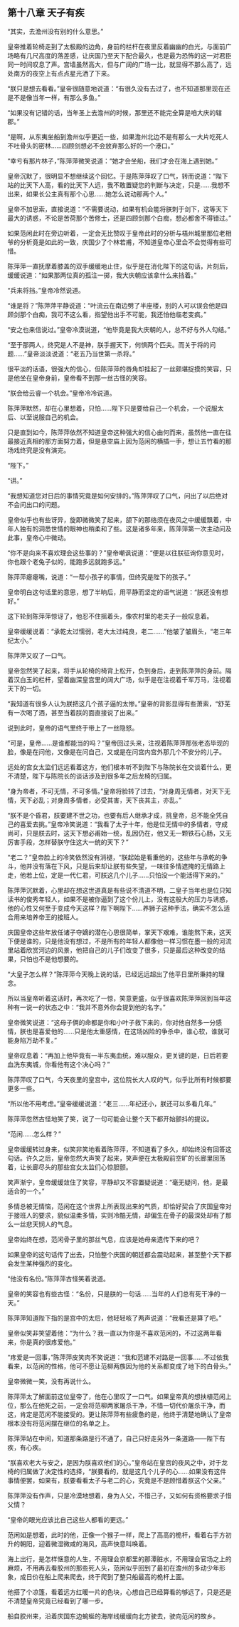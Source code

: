 ## 第十八章 **天子有疾**

“其实，去澹州没有别的什么意思。”

皇帝推着轮椅走到了太极殿的边角，身前的栏杆在夜里反着幽幽的白光，与面前广场略有几尺高度的落差感，让庆国乃至天下配合最久，也是最为恐怖的这一对君臣同一时间叹息了声。宫墙虽然高大，但与广阔的广场一比，就显得不那么高了，远处南方的夜空上有点点星光洒了下来。

“朕只是想去看看。”皇帝很随意地说道：“有很久没有去过了，也不知道那里现在还是不是像当年一样，有那么多鱼。”

“如果没有记错的话，当年圣上去澹州的时候，那里还不能完全算是咱大庆的辖郡。”

“是啊，从东夷坐船到澹州似乎更近一些，如果澹州北边不是有那么一大片吃死人不吐骨头的密林……四顾剑想必不会放弃那么好的一个港口。”

“幸亏有那片林子，”陈萍萍微笑说道：“她才会坐船，我们才会在海上遇到她。”

皇帝沉默了，很明显不想继续这个回忆。于是陈萍萍叹了口气，转而说道：“陛下站的比天下人高，看的比天下人远，我不敢置疑您的判断与决定，只是……我想不出来，如果长公主真有那个心思……她怎么说动那两个人。”

皇帝不加思索，直接说道：“不需要说动，如果有机会能将朕刺于剑下，这等天下最大的诱惑，不论是苦荷那个苦修士，还是四顾剑那个白痴，想必都舍不得错过。”

如果范闲此时在旁边听着，一定会无比赞叹于皇帝此时的分析与梧州城里那位老相爷的分析竟是如此的一致，庆国少了个林若甫，不知道皇帝心里会不会觉得有些可惜。

陈萍萍一直抚摩着膝盖的双手缓缓地止住，似乎是在消化陛下的这句话，片刻后，缓缓说道：“如果那两位真的孤注一掷，我大庆朝应该拿什么来挡着。”

“兵来将挡。”皇帝冷然说道。

“谁是将？”陈萍萍平静说道：“叶流云在南边劈了半座楼，别的人可以误会他是四顾剑那个白痴，我可不这么看，指望他出手不可能，我还怕他临老变疯。”

“安之也来信说过。”皇帝冷漠说道，“他毕竟是我大庆朝的人，总不好与外人勾结。”

“至于那两人，终究是人不是神，朕手握天下，何惧两个匹夫。而关于将的问题……”皇帝淡淡说道：“老五乃当世第一杀将。”

很平淡的话语，很强大的信心，但陈萍萍的唇角却挂起了一丝颇堪捉摸的笑容，只是他坐在皇帝身前，皇帝看不到那一丝古怪的笑容。

“朕会给云睿一个机会。”皇帝冷冷说道。

陈萍萍默然，却在心里想着，只怕……陛下只是要给自己一个机会，一个说服太后、以至说服自己的机会。

只是直到如今，陈萍萍依然不知道皇帝这种强大的信心由何而来，虽然他一直在往最接近真相的那方面努力着，但是悬空庙上因为范闲的横插一手，想让五竹看的那场戏终究是没有演完。

“陛下。”

“讲。”

“我想知道您对日后的事情究竟是如何安排的。”陈萍萍叹了口气，问出了以后绝对不会问出口的问题。

皇帝似乎也有些讶异，旋即微微笑了起来，颌下的那络须在夜风之中缓缓飘着，中年人独有的洞悉世情的眼神也稍柔和了些。这是诸多年来，陈萍萍第一次主动问及此事，皇帝心中微动。

“你不是向来不喜欢理会这些事的？”皇帝嘲讽说道：“便是以往朕征询你意见时，你也跟个老兔子似的，能跑多远就跑多远。”

陈萍萍瘪瘪嘴，说道：“一帮小孩子的事情，但终究是陛下的孩子。”

皇帝明白这句话里的意思，想了半晌后，用平静而坚定的语气说道：“朕还没有想好。”

这下轮到陈萍萍惊讶了，他忍不住摇着头，像农村里的老夫子一般叹息着。

皇帝缓缓说着：“承乾太过懦弱，老大太过纯良，老二……”他皱了皱眉头，“老三年纪太小。”

陈萍萍又叹了一口气。

皇帝忽然笑了起来，将手从轮椅的椅背上松开，负到身后，走到陈萍萍的身前。隔着汉白玉的栏杆，望着幽深皇宫里的阔大广场，似乎是在注视着千军万马，注视着天下的一切。

“我知道有很多人认为朕把这几个孩子逼的太惨。”皇帝的背影显得有些萧索，“舒芜有一次喝了酒，甚至当着朕的面直接说了出来。”

说到此时，皇帝的语气里终于带上了一丝隐怒。

“可是，皇帝……是谁都能当的吗？”皇帝回过头来，注视着陈萍萍那张老态毕现的脸，像是在问他，又像是在问自己，又或是在问宫内宫外那几个不安分的儿子。

远处的宫女太监们远远看着这方，他们根本听不到陛下与陈院长在交谈着什么，更不清楚，陛下与陈院长的谈话涉及到很多年之后龙椅的归属。

“身为帝者，不可无情，不可多情。”皇帝将脸转了过去，“对身周无情者，对天下无情，天下必乱；对身周多情者，必受其害，天下丧其主，亦乱。”

“朕不是个昏君，朕要建不世之功，也要有后人继承才成，挑皇帝，总不能全凭自己的喜爱去挑。”皇帝冷笑说道：“我看了太子十年，他是位无情中的多情者，守成尚可，只是朕去时，这天下想必甫始一统，乱因仍在，他又无一颗铁石心肠，又无厉害手段，怎样替朕守住这大一统的天下？”

“老二？”皇帝脸上的冷笑依然没有消褪，“朕起始是看重他的，这些年与承乾的争斗，他并没有落在下风，只是后来却让朕有些失望，一味往多情遮掩的无情路上走，他若上位，定是一代仁君，可朕这几个儿子……只怕没一个能活得下来的。”

陈萍萍沉默着，心里却在想这世道真是有些说不清道不明，二皇子当年也是位只知读书的俊秀年轻人，如果不是被你逼到了这个份儿上，没有这般大的压力与诱惑，他的心性又何至于变成今天这样？陛下啊陛下……养狮子这种手法，确实不怎么适合用来培养帝王的接班人。

庆国皇帝这些年放任诸子夺嫡的潜在心思很简单，掌天下艰难，谁能熬下来，这天下便是谁的，只是他没有想过，不是所有的年轻人都像他一样习惯在墨一般的河流里站着欣赏河边的风景，他把自己的儿子们改变了很多，只是最后这种改变的结果，只怕也不是他想要的。

“大皇子怎么样？”陈萍萍今天晚上说的话，已经远远超出了他平日里所秉持的理念。

所以当皇帝听着这话时，再次吃了一惊，笑意更盛，似乎很喜欢陈萍萍回到当年这种有一说一的状态之中：“我并不意外你会提到他的名字。”

皇帝微笑说道：“这母子俩的命都是你和小叶子救下来的，你对他自然多一分感情，朕也是喜爱他的……只是他太重感情，在这场凶险的争杀中，谁心软，谁就可能身陷万劫不复。”

皇帝叹息着：“再加上他毕竟有一半东夷血统，难以服众，更关键的是，日后若要血洗东夷城，你看他有这个决心吗？”

陈萍萍叹了口气，今天夜里的皇宫中，这位院长大人叹的气，似乎比所有时候都要更多一些。

“所以他不用考虑。”皇帝缓缓说道：“老三……年纪还小，朕还可以多看几年。”

陈萍萍忽然古怪地笑了笑，说了一句可能会让整个天下都开始颤抖的提议。

“范闲……怎么样？”

皇帝缓缓转过身来，似笑非笑地看着陈萍萍，不知道看了多久，却始终没有回答这句话。许久之后，皇帝忽然大声笑了起来，笑声便在太极殿前空旷的长廊里回荡着，让长廊尽头的那些宫女太监们心惊胆颤。

笑声渐宁，皇帝缓缓敛住了笑容，平静却又不容置疑说道：“毫无疑问，他，是最适合的一个。”

多情总被无情恼，范闲在这个世界上所表现出来的气质，却恰好契合了庆国皇帝对于接班人的要求，貌似温柔多情，实则冷酷无情，却偏生在骨子的最深处却有了那么一丝悲天悯人的气息。

皇帝始终在想，范闲骨子里的那丝气息，应该是她母亲遗传下来的吧？

如果皇帝的这句话传了出去，只怕整个庆国的朝廷都会震动起来，甚至整个天下都会发生某种强烈的变化。

“他没有名份。”陈萍萍古怪笑着说道。

皇帝的笑容也有些古怪：“名份，只是朕的一句话……当年的人们总有死干净的一天。”

陈萍萍知道陛下指的是宫中的太后，他轻轻咳了两声说道：“我看还是算了吧。”

皇帝似笑非笑望着他：“为什么？我一直以为你是不喜欢范闲的，不过这两年看来，你是真的很疼爱他。”

“疼爱是一回事，”陈萍萍皮笑肉不笑说道：“我和范建不对路是一回事……不过依我看来，以范闲的性格，他可不愿让范柳两族因为他的关系都变成了地下的白骨头。”

皇帝微微一笑，没有再说什么。

陈萍萍太了解面前这位皇帝了，他在心里叹了一口气。如果皇帝真的想扶植范闲上位，那么在他死之前，一定会将范柳两家屠杀干净，不惜一切代价屠杀干净，而这，肯定是范闲不能接受的。更让陈萍萍有些疲惫的是，他终于清楚地确认了皇帝根本没有将范闲摆在继位的名单之上。

陈萍萍站在中间，知道那条路是行不通了，自己只好走另外一条道路——陛下有疾，有心疾。

“朕喜欢老大与安之，是因为朕喜欢他们的心。”皇帝站在皇宫的夜风之中，对于龙椅的归属做了决定性的选择，“朕要看的，就是这几个儿子的心……如果没有这件事情便罢，如果有，朕要看看太子与老二的心，究竟是不是顾惜着朕这个父亲。”

陈萍萍没有作声，只是冷漠地想着，身为人父，不惜己子，又如何有资格要求子惜父情？

“皇帝的眼光应该比自己这些人都看的更远。”

范闲如是想着，此时的他，正像一个猴子一样，爬上了高高的桅杆，看着右手方初升的朝阳，迎着微湿微咸的海风，高声快意叫唤着。

海上出行，是怎样惬意的人生，不用理会京都里的那潭脏水，不用理会官场之上的麻烦，不用再去看胶州的那些死人头，范闲似乎回到了最初在澹州的多动少年形象，成日价在船上爬来爬去，终于爬到了整只船最高的桅杆上面。

他搭了个凉篷，看着远方红暖一片的色块，心想自己已经算看的够远了，只是还是不清楚皇帝究竟已经看到了哪一步。

船自胶州来，沿着庆国东边蜿蜒的海岸线缓缓向北方驶去，驶向范闲的故乡。

